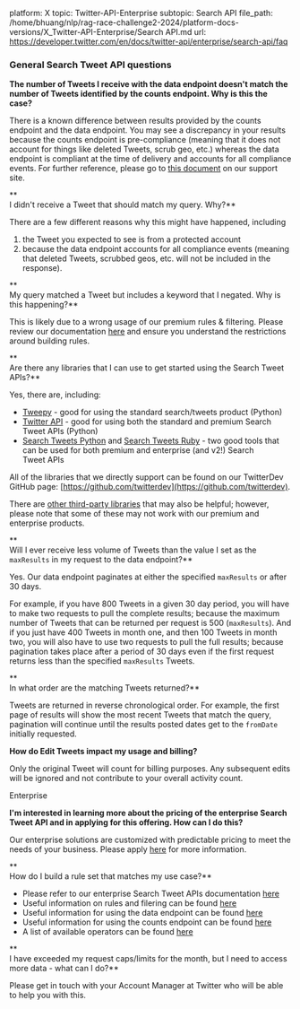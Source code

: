 platform: X
topic: Twitter-API-Enterprise
subtopic: Search API
file_path: /home/bhuang/nlp/rag-race-challenge2-2024/platform-docs-versions/X_Twitter-API-Enterprise/Search API.md
url: https://developer.twitter.com/en/docs/twitter-api/enterprise/search-api/faq


### General Search Tweet API questions

**The number of Tweets I receive with the data endpoint doesn't match the number of Tweets identified by the counts endpoint. Why is this the case?**

There is a known difference between results provided by the counts endpoint and the data endpoint. You may see a discrepancy in your results because the counts endpoint is pre-compliance (meaning that it does not account for things like deleted Tweets, scrub geo, etc.) whereas the data endpoint is compliant at the time of delivery and accounts for all compliance events. For further reference, please go to [this document](https://developer.twitter.com/content/developer-twitter/en/docs/tweets/search/api-reference/premium-search#CountsEndpoint) on our support site.

**  
I didn't receive a Tweet that should match my query. Why?**

There are a few different reasons why this might have happened, including

1. the Tweet you expected to see is from a protected account
2. because the data endpoint accounts for all compliance events (meaning that deleted Tweets, scrubbed geos, etc. will not be included in the response).

**  
My query matched a Tweet but includes a keyword that I negated. Why is this happening?**

This is likely due to a wrong usage of our premium rules & filtering. Please review our documentation [here](https://developer.twitter.com/en/docs/tweets/rules-and-filtering/guides/using-premium-operators) and ensure you understand the restrictions around building rules.

**  
Are there any libraries that I can use to get started using the Search Tweet APIs?**

Yes, there are, including:

* [Tweepy](http://www.tweepy.org/) - good for using the standard search/tweets product (Python)
* [Twitter API](https://github.com/geduldig/TwitterAPI) - good for using both the standard and premium Search Tweet APIs (Python)
* [Search Tweets Python](https://github.com/twitterdev/search-tweets-python) and [Search Tweets Ruby](https://github.com/twitterdev/search-tweets-ruby) - two good tools that can be used for both premium and enterprise (and v2!) Search Tweet APIs

All of the libraries that we directly support can be found on our TwitterDev GitHub page: [https://github.com/twitterdev](https://github.com/twitterdev).

There are [other third-party libraries](https://developer.twitter.com/en/docs/developer-utilities/twitter-libraries) that may also be helpful; however, please note that some of these may not work with our premium and enterprise products. 

**  
Will I ever receive less volume of Tweets than the value I set as the `maxResults` in my request to the data endpoint?**

Yes. Our data endpoint paginates at either the specified `maxResults` or after 30 days.

For example, if you have 800 Tweets in a given 30 day period, you will have to make two requests to pull the complete results; because the maximum number of Tweets that can be returned per request is 500 (`maxResults`). And if you just have 400 Tweets in month one, and then 100 Tweets in month two, you will also have to use two requests to pull the full results; because pagination takes place after a period of 30 days even if the first request returns less than the specified `maxResults` Tweets.

**  
In what order are the matching Tweets returned?**

Tweets are returned in reverse chronological order. For example, the first page of results will show the most recent Tweets that match the query, pagination will continue until the results posted dates get to the `fromDate` initially requested.

**How do Edit Tweets impact my usage and billing?** 

Only the original Tweet will count for billing purposes. Any subsequent edits will be ignored and not contribute to your overall activity count. 

Enterprise

**I'm interested in learning more about the pricing of the enterprise Search Tweet API and in applying for this offering. How can I do this?**

Our enterprise solutions are customized with predictable pricing to meet the needs of your business. Please apply [here](https://developer.twitter.com/content/developer-twitter/en/enterprise-application) for more information.

**  
How do I build a rule set that matches my use case?**

* Please refer to our enterprise Search Tweet APIs documentation [here](https://developer.twitter.com/content/developer-twitter/en/docs/twitter-api/enterprise/search-api/api-reference/enterprise-search)
* Useful information on rules and filering can be found [here](https://developer.twitter.com/content/developer-twitter/en/docs/twitter-api/enterprise/rules-and-filtering/guides/using-enterprise-operators)
* Useful information for using the data endpoint can be found [here](https://developer.twitter.com/content/developer-twitter/en/docs/twitter-api/enterprise/search-api/api-reference/enterprise-search#DataEndpoint)
* Useful information for using the counts endpoint can be found [here](https://developer.twitter.com/content/developer-twitter/en/docs/twitter-api/enterprise/search-api/api-reference/enterprise-search#CountsEndpoint)
* A list of available operators can be found [here](https://developer.twitter.com/content/developer-twitter/en/docs/twitter-api/enterprise/search-api/overview#AvailableOperators)

**  
I have exceeded my request caps/limits for the month, but I need to access more data - what can I do?**

Please get in touch with your Account Manager at Twitter who will be able to help you with this.